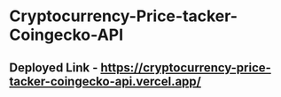 # Cryptocurrency-Price-tacker-Coingecko-API

## Deployed Link - https://cryptocurrency-price-tacker-coingecko-api.vercel.app/
